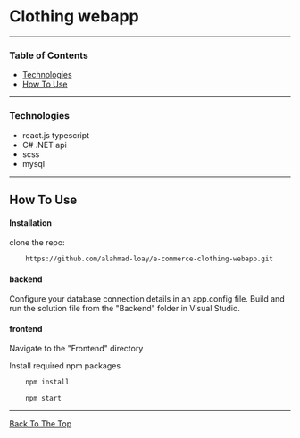 # Clothing webapp

---

### Table of Contents

- [Technologies](#Technologies)
- [How To Use](#How-to-use)

---

### Technologies

- react.js typescript
- C# .NET api
- scss
- mysql

---

## How To Use

#### Installation

clone the repo:

```html
    https://github.com/alahmad-loay/e-commerce-clothing-webapp.git
```

#### backend

Configure your database connection details in an app.config file.
Build and run the solution file from the "Backend" folder in Visual Studio.

#### frontend

Navigate to the "Frontend" directory

Install required npm packages

```html
    npm install
```

```html
    npm start
```

---

[Back To The Top](#read-me-template)
